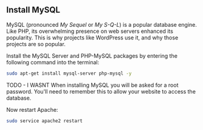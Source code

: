 ## Install MySQL

MySQL (pronounced *My Sequel* or *My S-Q-L*) is a popular database engine. Like PHP, its overwhelming presence on web servers enhanced its popularity. This is why projects like WordPress use it, and why those projects are so popular.

Install the MySQL Server and PHP-MySQL packages by entering the following command into the terminal:

```bash
sudo apt-get install mysql-server php-mysql -y
```

TODO - I WASNT When installing MySQL you will be asked for a root password. You'll need to remember this to allow your website to access the database.

Now restart Apache:

```bash
sudo service apache2 restart
```

